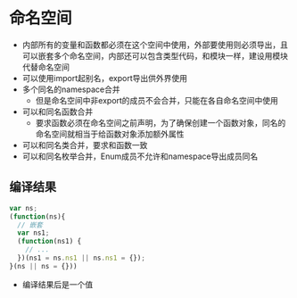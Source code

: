 # 命名空间
- 内部所有的变量和函数都必须在这个空间中使用，外部要使用则必须导出，且可以嵌套多个命名空间，内部还可以包含类型代码，和模块一样，建设用模块代替命名空间
- 可以使用import起别名，export导出供外界使用
- 多个同名的namespace合并
  - 但是命名空间中非export的成员不会合并，只能在各自命名空间中使用
- 可以和同名函数合并
  - 要求函数必须在命名空间之前声明，为了确保创建一个函数对象，同名的命名空间就相当于给函数对象添加额外属性
- 可以和同名类合并，要求和函数一致
- 可以和同名枚举合并，Enum成员不允许和namespace导出成员同名

## 编译结果
```js
var ns;
(function(ns){
  // 嵌套
  var ns1;
  (function(ns1) {
    // ...
  })(ns1 = ns.ns1 || ns.ns1 = {});
}(ns || ns = {}))
```
- 编译结果后是一个值